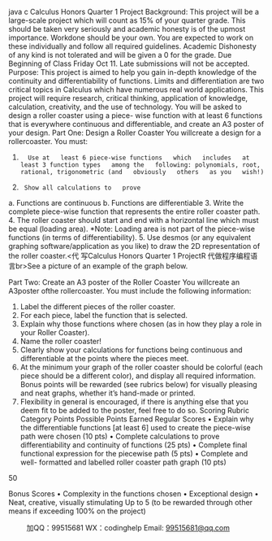 java c
Calculus   Honors   Quarter   1 Project
Background:
This project will   be a   large-scale project which will   count   as   15%   of your   quarter   grade.   This   should   be taken very seriously and academic honesty   is of the   upmost   importance.   Workdone   should   be   your   own. You   are   expected   to   work   on   these   individually   and   follow   all   required   guidelines. Academic   Dishonesty of any   kind   is not tolerated and   will   be   given   a   0   for   the   grade.   Due Beginning of Class Friday Oct 11.   Late submissions will not   be accepted.
Purpose:
This project   is aimed to   help you gain   in-depth   knowledge of the   continuity and   differentiability   of functions. Limits and differentiation are two   critical topics   in   Calculus   which   have   numerous real world applications.
This project will require research,   critical thinking,   application   of   knowledge,   calculation,   creativity, and the use of technology. You will   be   asked   to   design   a   roller   coaster   using   a   piece-   wise function with at   least 6 functions that   is   everywhere   continuous and   differentiable,   and create an A3   poster   of your   design.
Part   One: Design   a   Roller   Coaster
You   willcreate   a   design   for   a   rollercoaster. You   must:
1.       Use at   least 6 piece-wise functions   which   includes   at least 3 function types   among the   following: polynomials, root, rational, trigonometric (and   obviously   others   as you   wish!)
2.      Show all calculations to   prove
a.       Functions are   continuous
b.      Functions are differentiable
3.      Write the complete piece-wise function that   represents the   entire   roller   coaster   path.
4.      The roller coaster should start and end with   a   horizontal   line   which   must   be   equal   (loading   area).
*Note: Loading   area is not part   of   the piece-wise   functions (in   terms   of   differentiability).
5.      Use desmos (or any equivalent graphing software/application as you   like)   to   draw   the   2D   representation of the roller   coaster.<代 写Calculus Honors Quarter 1 ProjectR
代做程序编程语言br>See a picture of an   example   of   the   graph   below.

Part   Two: Create   an   A3   poster   of   the   Roller   Coaster
You   willcreate   an   A3poster   ofthe   rollercoaster. You   must   include   the   following   information:
1.    Label   the   different   pieces   of   the   roller   coaster.
2.    For each piece,   label the   function   that   is   selected.
3.    Explain why those functions where chosen   (as   in   how they   play   a   role   in your   Roller   Coaster).
4.    Name the   roller coaster!
5.   Clearly show your calculations for functions   being continuous and differentiable   at   the   points   where the   pieces   meet.
6.    At the minimum your graph of the   roller coaster   should   be   colorful   (each   piece   should   be   a
different color), and display all required   information.   Bonus   points will   be   rewarded   (see   rubrics   below) for visually pleasing and neat graphs,   whether   it’s   hand-made   or   printed.
7.    Flexibility   in general   is encouraged,   if there   is anything else that you   deem   fit   to   be   added   to   the   poster, feel free   to   do   so.
Scoring Rubric
Category
Points   Possible
Points Earned
Regular   Scores
•             Explain why   the
differentiable functions               [at least 6] used to   create   the piece-wise   path were            chosen (10   pts)
•            Complete   calculations   to             prove differentiability and   continuity of functions   (25   pts)
•            Complete   final   functional   expression for the
piecewise path   (5   pts)
•            Complete   and   well-
formatted and   labelled            roller coaster   path graph   (10   pts)
   
   
   
   
   
   
   
   
   
50
   
Bonus   Scores
•             Complexity   in the functions   chosen
•             Exceptional design
•             Neat, creative, visually   stimulating
Up to   5   (to   be
rewarded through
other   means   if
exceeding   100% on
the   project)
   
   

         
加QQ：99515681  WX：codinghelp  Email: 99515681@qq.com
